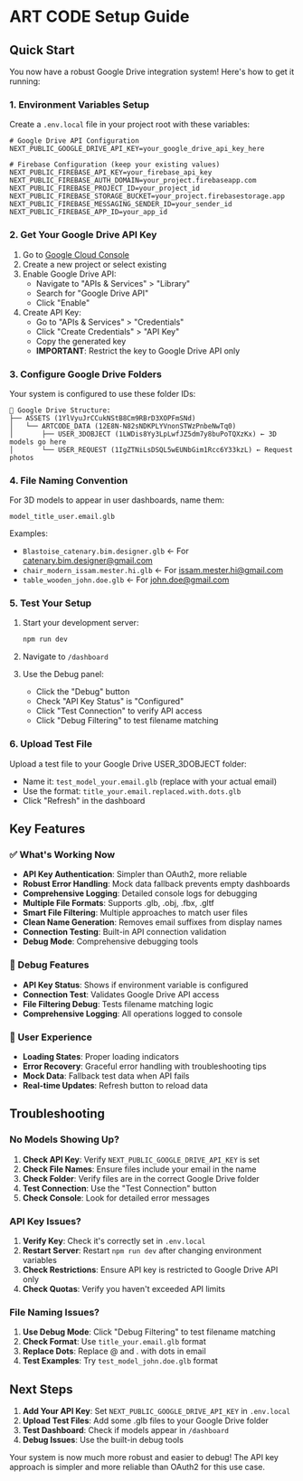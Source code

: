 # ART CODE Setup Guide

## Quick Start

You now have a robust Google Drive integration system! Here's how to get it running:

### 1. Environment Variables Setup

Create a `.env.local` file in your project root with these variables:

```env
# Google Drive API Configuration
NEXT_PUBLIC_GOOGLE_DRIVE_API_KEY=your_google_drive_api_key_here

# Firebase Configuration (keep your existing values)
NEXT_PUBLIC_FIREBASE_API_KEY=your_firebase_api_key
NEXT_PUBLIC_FIREBASE_AUTH_DOMAIN=your_project.firebaseapp.com
NEXT_PUBLIC_FIREBASE_PROJECT_ID=your_project_id
NEXT_PUBLIC_FIREBASE_STORAGE_BUCKET=your_project.firebasestorage.app
NEXT_PUBLIC_FIREBASE_MESSAGING_SENDER_ID=your_sender_id
NEXT_PUBLIC_FIREBASE_APP_ID=your_app_id
```

### 2. Get Your Google Drive API Key

1. Go to [Google Cloud Console](https://console.cloud.google.com/)
2. Create a new project or select existing
3. Enable Google Drive API:
   - Navigate to "APIs & Services" > "Library"
   - Search for "Google Drive API"
   - Click "Enable"
4. Create API Key:
   - Go to "APIs & Services" > "Credentials"
   - Click "Create Credentials" > "API Key"
   - Copy the generated key
   - **IMPORTANT**: Restrict the key to Google Drive API only

### 3. Configure Google Drive Folders

Your system is configured to use these folder IDs:

```
📁 Google Drive Structure:
├── ASSETS (1YlVyuJrCCukNStB8Cm9RBrD3XOPFmSNd)
│   └── ARTCODE_DATA (12E8N-N82sNDKPLYVnonSTWzPnbeNwTq0)
│       ├── USER_3DOBJECT (1LWDis8Yy3LpLwfJZ5dm7y8buPoTQXzKx) ← 3D models go here
│       └── USER_REQUEST (1IgZTNiLsDSQL5wEUNbGim1Rcc6Y33kzL) ← Request photos
```

### 4. File Naming Convention

For 3D models to appear in user dashboards, name them:
```
model_title_user.email.glb
```

Examples:
- `Blastoise_catenary.bim.designer.glb` ← For catenary.bim.designer@gmail.com
- `chair_modern_issam.mester.hi.glb` ← For issam.mester.hi@gmail.com
- `table_wooden_john.doe.glb` ← For john.doe@gmail.com

### 5. Test Your Setup

1. Start your development server:
   ```bash
   npm run dev
   ```

2. Navigate to `/dashboard`

3. Use the Debug panel:
   - Click the "Debug" button
   - Check "API Key Status" is "Configured"
   - Click "Test Connection" to verify API access
   - Click "Debug Filtering" to test filename matching

### 6. Upload Test File

Upload a test file to your Google Drive USER_3DOBJECT folder:
- Name it: `test_model_your.email.glb` (replace with your actual email)
- Use the format: `title_your.email.replaced.with.dots.glb`
- Click "Refresh" in the dashboard

## Key Features

### ✅ What's Working Now

- **API Key Authentication**: Simpler than OAuth2, more reliable
- **Robust Error Handling**: Mock data fallback prevents empty dashboards
- **Comprehensive Logging**: Detailed console logs for debugging
- **Multiple File Formats**: Supports .glb, .obj, .fbx, .gltf
- **Smart File Filtering**: Multiple approaches to match user files
- **Clean Name Generation**: Removes email suffixes from display names
- **Connection Testing**: Built-in API connection validation
- **Debug Mode**: Comprehensive debugging tools

### 🔧 Debug Features

- **API Key Status**: Shows if environment variable is configured
- **Connection Test**: Validates Google Drive API access
- **File Filtering Debug**: Tests filename matching logic
- **Comprehensive Logging**: All operations logged to console

### 🎯 User Experience

- **Loading States**: Proper loading indicators
- **Error Recovery**: Graceful error handling with troubleshooting tips
- **Mock Data**: Fallback test data when API fails
- **Real-time Updates**: Refresh button to reload data

## Troubleshooting

### No Models Showing Up?

1. **Check API Key**: Verify `NEXT_PUBLIC_GOOGLE_DRIVE_API_KEY` is set
2. **Check File Names**: Ensure files include your email in the name
3. **Check Folder**: Verify files are in the correct Google Drive folder
4. **Test Connection**: Use the "Test Connection" button
5. **Check Console**: Look for detailed error messages

### API Key Issues?

1. **Verify Key**: Check it's correctly set in `.env.local`
2. **Restart Server**: Restart `npm run dev` after changing environment variables
3. **Check Restrictions**: Ensure API key is restricted to Google Drive API only
4. **Check Quotas**: Verify you haven't exceeded API limits

### File Naming Issues?

1. **Use Debug Mode**: Click "Debug Filtering" to test filename matching
2. **Check Format**: Use `title_your.email.glb` format
3. **Replace Dots**: Replace @ and . with dots in email
4. **Test Examples**: Try `test_model_john.doe.glb` format

## Next Steps

1. **Add Your API Key**: Set `NEXT_PUBLIC_GOOGLE_DRIVE_API_KEY` in `.env.local`
2. **Upload Test Files**: Add some .glb files to your Google Drive folder
3. **Test Dashboard**: Check if models appear in `/dashboard`
4. **Debug Issues**: Use the built-in debug tools

Your system is now much more robust and easier to debug! The API key approach is simpler and more reliable than OAuth2 for this use case. 